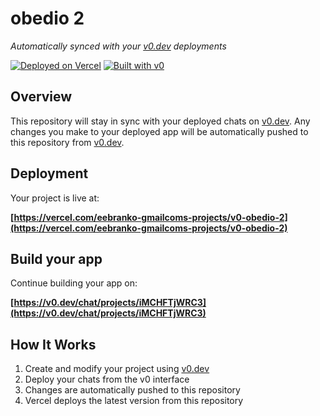# obedio 2

*Automatically synced with your [v0.dev](https://v0.dev) deployments*

[![Deployed on Vercel](https://img.shields.io/badge/Deployed%20on-Vercel-black?style=for-the-badge&logo=vercel)](https://vercel.com/eebranko-gmailcoms-projects/v0-obedio-2)
[![Built with v0](https://img.shields.io/badge/Built%20with-v0.dev-black?style=for-the-badge)](https://v0.dev/chat/projects/iMCHFTjWRC3)

## Overview

This repository will stay in sync with your deployed chats on [v0.dev](https://v0.dev).
Any changes you make to your deployed app will be automatically pushed to this repository from [v0.dev](https://v0.dev).

## Deployment

Your project is live at:

**[https://vercel.com/eebranko-gmailcoms-projects/v0-obedio-2](https://vercel.com/eebranko-gmailcoms-projects/v0-obedio-2)**

## Build your app

Continue building your app on:

**[https://v0.dev/chat/projects/iMCHFTjWRC3](https://v0.dev/chat/projects/iMCHFTjWRC3)**

## How It Works

1. Create and modify your project using [v0.dev](https://v0.dev)
2. Deploy your chats from the v0 interface
3. Changes are automatically pushed to this repository
4. Vercel deploys the latest version from this repository